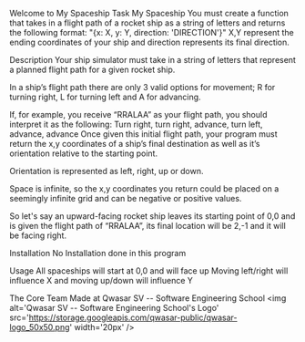 Welcome to My Spaceship
Task
My Spaceship You must create a function that takes in a flight path of a rocket ship as a string of letters and returns the following format: "{x: X, y: Y, direction: 'DIRECTION'}" X,Y represent the ending coordinates of your ship and direction represents its final direction.

Description
Your ship simulator must take in a string of letters that represent a planned flight path for a given rocket ship.

In a ship’s flight path there are only 3 valid options for movement; R for turning right, L for turning left and A for advancing.

If, for example, you receive “RRALAA” as your flight path, you should interpret it as the following: Turn right, turn right, advance, turn left, advance, advance Once given this initial flight path, your program must return the x,y coordinates of a ship’s final destination as well as it’s orientation relative to the starting point.

Orientation is represented as left, right, up or down.

Space is infinite, so the x,y coordinates you return could be placed on a seemingly infinite grid and can be negative or positive values.

So let's say an upward-facing rocket ship leaves its starting point of 0,0 and is given the flight path of “RRALAA”, its final location will be 2,-1 and it will be facing right.

Installation
No Installation done in this program

Usage
All spaceships will start at 0,0 and will face up Moving left/right will influence X and moving up/down will influence Y

The Core Team
Made at Qwasar SV -- Software Engineering School <img alt='Qwasar SV -- Software Engineering School's Logo' src='https://storage.googleapis.com/qwasar-public/qwasar-logo_50x50.png' width='20px' />

